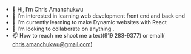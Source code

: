 - 👋 Hi, I’m Chris Amanchukwu
- 👀 I’m interested in learning web development front end and back end 
- 🌱 I’m currently learning to make Dynamic websites with React
- 💞️ I’m looking to collaborate on anything .
- 📫 How to reach me shoot me a text(919 283-9377) or email( chris.amanchukwu@gmail.com)

<!---
Amanchukwu/Amanchukwu is a ✨ special ✨ repository because its `README.md` (this file) appears on your GitHub profile.
You can click the Preview link to take a look at your changes.
--->
